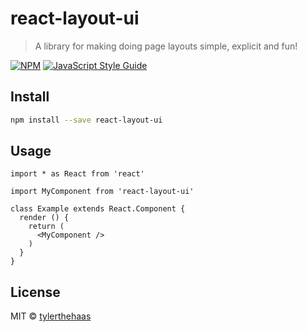 # react-layout-ui

> A library for making doing page layouts simple, explicit and fun!

[![NPM](https://img.shields.io/npm/v/react-layout-ui.svg)](https://www.npmjs.com/package/react-layout-ui) [![JavaScript Style Guide](https://img.shields.io/badge/code_style-standard-brightgreen.svg)](https://standardjs.com)

## Install

```bash
npm install --save react-layout-ui
```

## Usage

```tsx
import * as React from 'react'

import MyComponent from 'react-layout-ui'

class Example extends React.Component {
  render () {
    return (
      <MyComponent />
    )
  }
}
```

## License

MIT © [tylerthehaas](https://github.com/tylerthehaas)

